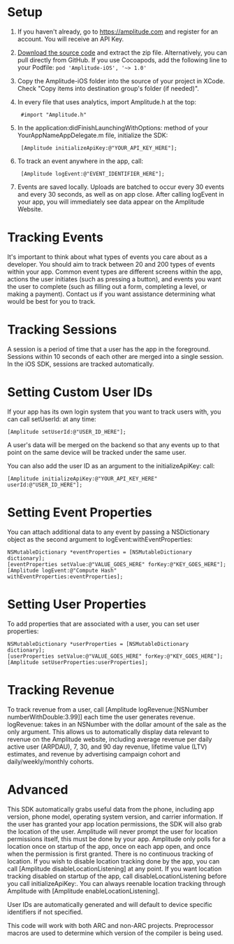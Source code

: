 # Setup #
1. If you haven't already, go to https://amplitude.com and register for an account. You will receive an API Key.
2. [Download the source code](https://github.com/amplitude/Amplitude-iOS/archive/master.zip) and extract the zip file. Alternatively, you can pull directly from GitHub. If you use Cocoapods, add the following line to your Podfile: `pod 'Amplitude-iOS', '~> 1.0'`
3. Copy the Amplitude-iOS folder into the source of your project in XCode. Check "Copy items into destination group's folder (if needed)".
4. In every file that uses analytics, import Amplitude.h at the top:

        #import "Amplitude.h"

5. In the application:didFinishLaunchingWithOptions: method of your YourAppNameAppDelegate.m file, initialize the SDK:

        [Amplitude initializeApiKey:@"YOUR_API_KEY_HERE"];

6. To track an event anywhere in the app, call:

        [Amplitude logEvent:@"EVENT_IDENTIFIER_HERE"];

7. Events are saved locally. Uploads are batched to occur every 30 events and every 30 seconds, as well as on app close. After calling logEvent in your app, you will immediately see data appear on the Amplitude Website.

# Tracking Events #

It's important to think about what types of events you care about as a developer. You should aim to track between 20 and 200 types of events within your app. Common event types are different screens within the app, actions the user initiates (such as pressing a button), and events you want the user to complete (such as filling out a form, completing a level, or making a payment). Contact us if you want assistance determining what would be best for you to track.

# Tracking Sessions #

A session is a period of time that a user has the app in the foreground. Sessions within 10 seconds of each other are merged into a single session. In the iOS SDK, sessions are tracked automatically.

# Setting Custom User IDs #

If your app has its own login system that you want to track users with, you can call setUserId: at any time:

    [Amplitude setUserId:@"USER_ID_HERE"];

A user's data will be merged on the backend so that any events up to that point on the same device will be tracked under the same user.

You can also add the user ID as an argument to the initializeApiKey: call:
    
    [Amplitude initializeApiKey:@"YOUR_API_KEY_HERE" userId:@"USER_ID_HERE"];

# Setting Event Properties #

You can attach additional data to any event by passing a NSDictionary object as the second argument to logEvent:withEventProperties:

    NSMutableDictionary *eventProperties = [NSMutableDictionary dictionary];
    [eventProperties setValue:@"VALUE_GOES_HERE" forKey:@"KEY_GOES_HERE"];
    [Amplitude logEvent:@"Compute Hash" withEventProperties:eventProperties];

# Setting User Properties

To add properties that are associated with a user, you can set user properties:

    NSMutableDictionary *userProperties = [NSMutableDictionary dictionary];
    [userProperties setValue:@"VALUE_GOES_HERE" forKey:@"KEY_GOES_HERE"];
    [Amplitude setUserProperties:userProperties];

# Tracking Revenue #

To track revenue from a user, call [Amplitude logRevenue:[NSNumber numberWithDouble:3.99]] each time the user generates revenue. logRevenue: takes in an NSNumber with the dollar amount of the sale as the only argument. This allows us to automatically display data relevant to revenue on the Amplitude website, including average revenue per daily active user (ARPDAU), 7, 30, and 90 day revenue, lifetime value (LTV) estimates, and revenue by advertising campaign cohort and daily/weekly/monthly cohorts.

# Advanced #

This SDK automatically grabs useful data from the phone, including app version, phone model, operating system version, and carrier information. If the user has granted your app location permissions, the SDK will also grab the location of the user. Amplitude will never prompt the user for location permissions itself, this must be done by your app. Amplitude only polls for a location once on startup of the app, once on each app open, and once when the permission is first granted. There is no continuous tracking of location. If you wish to disable location tracking done by the app, you can call [Amplitude disableLocationListening] at any point. If you want location tracking disabled on startup of the app, call disableLocationListening before you call initializeApiKey:. You can always reenable location tracking through Amplitude with [Amplitude enableLocationListening].

User IDs are automatically generated and will default to device specific identifiers if not specified.

This code will work with both ARC and non-ARC projects. Preprocessor macros are used to determine which version of the compiler is being used.
